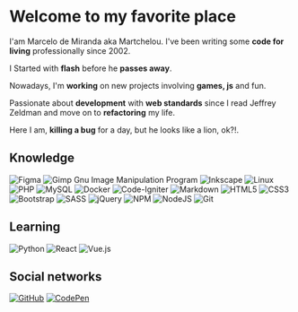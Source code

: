 # Welcome to my favorite place

I'am Marcelo de Miranda aka Martchelou. I've been writing some **code for living** professionally since 2002.

I Started with **flash** before he **passes away**.

Nowadays, I'm **working** on new projects involving **games, js** and fun.

Passionate about **development** with **web standards** since I read Jeffrey Zeldman and move on to **refactoring** my life.

Here I am, **killing a bug** for a day, but he looks like a lion, ok?!.

## Knowledge

![Figma](https://img.shields.io/badge/figma-333333.svg?style=for-the-badge&logo=figma&logoColor=white)
![Gimp Gnu Image Manipulation Program](https://img.shields.io/badge/Gimp-333333?style=for-the-badge&logo=gimp&logoColor=FFFFFF)
![Inkscape](https://img.shields.io/badge/Inkscape-333333?style=for-the-badge&logo=inkscape&logoColor=080A13)
![Linux](https://img.shields.io/badge/Linux-333333?style=for-the-badge&logo=linux&logoColor=black)
![PHP](https://img.shields.io/badge/php-333333.svg?style=for-the-badge&logo=php&logoColor=white)
![MySQL](https://img.shields.io/badge/mysql-333333.svg?style=for-the-badge&logo=mysql&logoColor=white)
![Docker](https://img.shields.io/badge/docker-333333.svg?style=for-the-badge&logo=docker&logoColor=white)
![Code-Igniter](https://img.shields.io/badge/CodeIgniter-333333.svg?style=for-the-badge&logo=codeIgniter&logoColor=white)
![Markdown](https://img.shields.io/badge/markdown-333333.svg?style=for-the-badge&logo=markdown&logoColor=white)
![HTML5](https://img.shields.io/badge/html5-333333.svg?style=for-the-badge&logo=html5&logoColor=white)
![CSS3](https://img.shields.io/badge/css3-333333.svg?style=for-the-badge&logo=css3&logoColor=white)
![Bootstrap](https://img.shields.io/badge/bootstrap-333333.svg?style=for-the-badge&logo=bootstrap&logoColor=white)
![SASS](https://img.shields.io/badge/SASS-333333.svg?style=for-the-badge&logo=SASS&logoColor=white)
![jQuery](https://img.shields.io/badge/jquery-333333.svg?style=for-the-badge&logo=jquery&logoColor=white)
![NPM](https://img.shields.io/badge/NPM-333333.svg?style=for-the-badge&logo=npm&logoColor=white)
![NodeJS](https://img.shields.io/badge/node.js-333333?style=for-the-badge&logo=node.js&logoColor=white)
![Git](https://img.shields.io/badge/git-333333.svg?style=for-the-badge&logo=git&logoColor=white)

## Learning

![Python](https://img.shields.io/badge/python-555555?style=for-the-badge&logo=python&logoColor=ffffff)
![React](https://img.shields.io/badge/react-555555.svg?style=for-the-badge&logo=react&logoColor=ffffff)
![Vue.js](https://img.shields.io/badge/vuejs-555555.svg?style=for-the-badge&logo=vuedotjs&logoColor=ffffff)

## Social networks

[![GitHub](https://img.shields.io/badge/GitHub-000000?style=for-the-badge&logo=github&logoColor=white)](https://github.com/martchelou)
[![CodePen](https://img.shields.io/badge/Codepen-000000?style=for-the-badge&logo=codepen&logoColor=white)](https://codepen.io/martchelou)

<!--
**martchelou/martchelou** is a ✨ _special_ ✨ repository because its `README.md` (this file) appears on your GitHub profile.

Here are some ideas to get you started:

- 🔭 I’m currently working on ...
- 🌱 I’m currently learning ...
- 👯 I’m looking to collaborate on ...
- 🤔 I’m looking for help with ...
- 💬 Ask me about ...
- 📫 How to reach me: ...
- 😄 Pronouns: ...
- ⚡ Fun fact: ...
-->
